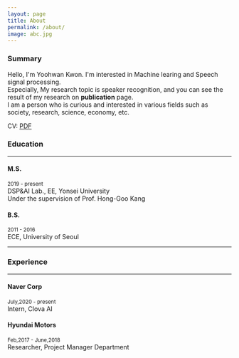 ```yaml
---
layout: page
title: About
permalink: /about/
image: abc.jpg
---
```


### Summary
Hello, I'm Yoohwan Kwon. I'm interested in Machine learing and Speech signal processing.<br>
Especially, My research topic is speaker recognition, and you can see the result of my research on **publication** page. <br>
I am a person who is curious and interested in various fields such as society, research, science, economy, etc. <br>

CV: [PDF](https://yoohwankwon.github.io/pdf/Yoohwan_CV.pdf)


### Education
***
#### M.S.
<small>2019 - present</small> <br>
DSP&AI Lab., EE, Yonsei University <br>
Under the supervision of Prof. Hong-Goo Kang <br>

#### B.S.
<small>2011 - 2016</small> <br>
ECE, University of Seoul <br>

***

### Experience
***
#### Naver Corp
<small>July,2020 - present</small> <br>
Intern, Clova AI <br>

#### Hyundai Motors
<small>Feb,2017 - June,2018</small> <br>
Researcher, Project Manager Department <br>

